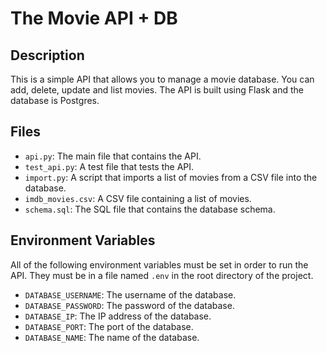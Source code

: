 # The Movie API + DB

## Description

This is a simple API that allows you to manage a movie database. You can add, delete, update and list movies. The API is built using Flask and the database is Postgres.

## Files

- `api.py`: The main file that contains the API.
- `test_api.py`: A test file that tests the API.
- `import.py`: A script that imports a list of movies from a CSV file into the database.
- `imdb_movies.csv`: A CSV file containing a list of movies.
- `schema.sql`: The SQL file that contains the database schema.

## Environment Variables

All of the following environment variables must be set in order to run the API. They must be in a file named `.env` in the root directory of the project.

- `DATABASE_USERNAME`: The username of the database.
- `DATABASE_PASSWORD`: The password of the database.
- `DATABASE_IP`: The IP address of the database.
- `DATABASE_PORT`: The port of the database.
- `DATABASE_NAME`: The name of the database.